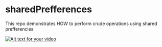# sharedPrefferences
This repo demonstrates HOW to perform crude operations using shared prefferencies 

[![Alt text for your video](https://img.youtube.com/vi/VIDEO-ID/0.jpg)](http://www.youtube.com/watch?v=VIDEO-ID)
